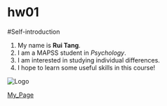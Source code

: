 # hw01

#Self-introduction
1. My name is **Rui Tang**. 
2. I am a MAPSS student in _Psychology_. 
  1. I am interested in studying individual differences. 
3. I hope to learn some useful skills in this course!

![Logo](https://lh3.googleusercontent.com/proxy/rQ_vDMsM1FLhTUwvOHGFdTvDbyL9_NdwXS4alJrHbudHjyrcUTxdX_aCqGKOOJD2ZDIcd260jP105eYbdAxzYZ0N8g) 

[My_Page](https://github.com/Ray-RuiTang)